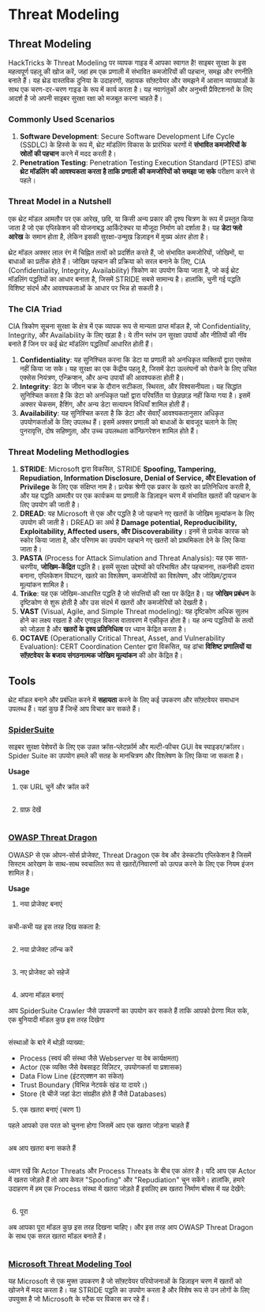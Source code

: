 # Threat Modeling

## Threat Modeling

HackTricks के Threat Modeling पर व्यापक गाइड में आपका स्वागत है! साइबर सुरक्षा के इस महत्वपूर्ण पहलू की खोज करें, जहां हम एक प्रणाली में संभावित कमजोरियों की पहचान, समझ और रणनीति बनाते हैं। यह थ्रेड वास्तविक दुनिया के उदाहरणों, सहायक सॉफ़्टवेयर और समझने में आसान व्याख्याओं के साथ एक चरण-दर-चरण गाइड के रूप में कार्य करता है। यह नवागंतुकों और अनुभवी प्रैक्टिशनरों के लिए आदर्श है जो अपनी साइबर सुरक्षा रक्षा को मजबूत करना चाहते हैं।

### Commonly Used Scenarios

1. **Software Development**: Secure Software Development Life Cycle (SSDLC) के हिस्से के रूप में, थ्रेट मॉडलिंग विकास के प्रारंभिक चरणों में **संभावित कमजोरियों के स्रोतों की पहचान** करने में मदद करती है।
2. **Penetration Testing**: Penetration Testing Execution Standard (PTES) ढांचा **थ्रेट मॉडलिंग की आवश्यकता करता है ताकि प्रणाली की कमजोरियों को समझा जा सके** परीक्षण करने से पहले।

### Threat Model in a Nutshell

एक थ्रेट मॉडल आमतौर पर एक आरेख, छवि, या किसी अन्य प्रकार की दृश्य चित्रण के रूप में प्रस्तुत किया जाता है जो एक एप्लिकेशन की योजनाबद्ध आर्किटेक्चर या मौजूदा निर्माण को दर्शाता है। यह **डेटा फ्लो आरेख** के समान होता है, लेकिन इसकी सुरक्षा-उन्मुख डिज़ाइन में मुख्य अंतर होता है।

थ्रेट मॉडल अक्सर लाल रंग में चिह्नित तत्वों को प्रदर्शित करते हैं, जो संभावित कमजोरियों, जोखिमों, या बाधाओं का प्रतीक होते हैं। जोखिम पहचान की प्रक्रिया को सरल बनाने के लिए, CIA (Confidentiality, Integrity, Availability) त्रिकोण का उपयोग किया जाता है, जो कई थ्रेट मॉडलिंग पद्धतियों का आधार बनाता है, जिसमें STRIDE सबसे सामान्य है। हालांकि, चुनी गई पद्धति विशिष्ट संदर्भ और आवश्यकताओं के आधार पर भिन्न हो सकती है।

### The CIA Triad

CIA त्रिकोण सूचना सुरक्षा के क्षेत्र में एक व्यापक रूप से मान्यता प्राप्त मॉडल है, जो Confidentiality, Integrity, और Availability के लिए खड़ा है। ये तीन स्तंभ उन सुरक्षा उपायों और नीतियों की नींव बनाते हैं जिन पर कई थ्रेट मॉडलिंग पद्धतियाँ आधारित होती हैं।

1. **Confidentiality**: यह सुनिश्चित करना कि डेटा या प्रणाली को अनधिकृत व्यक्तियों द्वारा एक्सेस नहीं किया जा सके। यह सुरक्षा का एक केंद्रीय पहलू है, जिसमें डेटा उल्लंघनों को रोकने के लिए उचित एक्सेस नियंत्रण, एन्क्रिप्शन, और अन्य उपायों की आवश्यकता होती है।
2. **Integrity**: डेटा के जीवन चक्र के दौरान सटीकता, स्थिरता, और विश्वसनीयता। यह सिद्धांत सुनिश्चित करता है कि डेटा को अनधिकृत पक्षों द्वारा परिवर्तित या छेड़छाड़ नहीं किया गया है। इसमें अक्सर चेकसम, हैशिंग, और अन्य डेटा सत्यापन विधियाँ शामिल होती हैं।
3. **Availability**: यह सुनिश्चित करता है कि डेटा और सेवाएँ आवश्यकतानुसार अधिकृत उपयोगकर्ताओं के लिए उपलब्ध हैं। इसमें अक्सर प्रणाली को बाधाओं के बावजूद चलाने के लिए पुनरावृत्ति, दोष सहिष्णुता, और उच्च उपलब्धता कॉन्फ़िगरेशन शामिल होते हैं।

### Threat Modeling Methodlogies

1. **STRIDE**: Microsoft द्वारा विकसित, STRIDE **Spoofing, Tampering, Repudiation, Information Disclosure, Denial of Service, और Elevation of Privilege** के लिए एक संक्षिप्त नाम है। प्रत्येक श्रेणी एक प्रकार के खतरे का प्रतिनिधित्व करती है, और यह पद्धति आमतौर पर एक कार्यक्रम या प्रणाली के डिज़ाइन चरण में संभावित खतरों की पहचान के लिए उपयोग की जाती है।
2. **DREAD**: यह Microsoft से एक और पद्धति है जो पहचाने गए खतरों के जोखिम मूल्यांकन के लिए उपयोग की जाती है। DREAD का अर्थ है **Damage potential, Reproducibility, Exploitability, Affected users, और Discoverability**। इनमें से प्रत्येक कारक को स्कोर किया जाता है, और परिणाम का उपयोग पहचाने गए खतरों को प्राथमिकता देने के लिए किया जाता है।
3. **PASTA** (Process for Attack Simulation and Threat Analysis): यह एक सात-चरणीय, **जोखिम-केंद्रित** पद्धति है। इसमें सुरक्षा उद्देश्यों को परिभाषित और पहचानना, तकनीकी दायरा बनाना, एप्लिकेशन विघटन, खतरे का विश्लेषण, कमजोरियों का विश्लेषण, और जोखिम/ट्रायज मूल्यांकन शामिल है।
4. **Trike**: यह एक जोखिम-आधारित पद्धति है जो संपत्तियों की रक्षा पर केंद्रित है। यह **जोखिम प्रबंधन** के दृष्टिकोण से शुरू होती है और उस संदर्भ में खतरों और कमजोरियों को देखती है।
5. **VAST** (Visual, Agile, and Simple Threat modeling): यह दृष्टिकोण अधिक सुलभ होने का लक्ष्य रखता है और एगाइल विकास वातावरण में एकीकृत होता है। यह अन्य पद्धतियों के तत्वों को जोड़ता है और **खतरों के दृश्य प्रतिनिधित्व** पर ध्यान केंद्रित करता है।
6. **OCTAVE** (Operationally Critical Threat, Asset, and Vulnerability Evaluation): CERT Coordination Center द्वारा विकसित, यह ढांचा **विशिष्ट प्रणालियों या सॉफ़्टवेयर के बजाय संगठनात्मक जोखिम मूल्यांकन** की ओर केंद्रित है।

## Tools

थ्रेट मॉडल बनाने और प्रबंधित करने में **सहायता** करने के लिए कई उपकरण और सॉफ़्टवेयर समाधान उपलब्ध हैं। यहां कुछ हैं जिन्हें आप विचार कर सकते हैं।

### [SpiderSuite](https://github.com/3nock/SpiderSuite)

साइबर सुरक्षा पेशेवरों के लिए एक उन्नत क्रॉस-प्लेटफ़ॉर्म और मल्टी-फीचर GUI वेब स्पाइडर/क्रॉलर। Spider Suite का उपयोग हमले की सतह के मानचित्रण और विश्लेषण के लिए किया जा सकता है।

**Usage**

1. एक URL चुनें और क्रॉल करें

<figure><img src="../images/threatmodel_spidersuite_1.png" alt=""><figcaption></figcaption></figure>

2. ग्राफ़ देखें

<figure><img src="../images/threatmodel_spidersuite_2.png" alt=""><figcaption></figcaption></figure>

### [OWASP Threat Dragon](https://github.com/OWASP/threat-dragon/releases)

OWASP से एक ओपन-सोर्स प्रोजेक्ट, Threat Dragon एक वेब और डेस्कटॉप एप्लिकेशन है जिसमें सिस्टम आरेखण के साथ-साथ स्वचालित रूप से खतरों/निवारणों को उत्पन्न करने के लिए एक नियम इंजन शामिल है।

**Usage**

1. नया प्रोजेक्ट बनाएं

<figure><img src="../images/create_new_project_1.jpg" alt=""><figcaption></figcaption></figure>

कभी-कभी यह इस तरह दिख सकता है:

<figure><img src="../images/1_threatmodel_create_project.jpg" alt=""><figcaption></figcaption></figure>

2. नया प्रोजेक्ट लॉन्च करें

<figure><img src="../images/launch_new_project_2.jpg" alt=""><figcaption></figcaption></figure>

3. नए प्रोजेक्ट को सहेजें

<figure><img src="../images/save_new_project.jpg" alt=""><figcaption></figcaption></figure>

4. अपना मॉडल बनाएं

आप SpiderSuite Crawler जैसे उपकरणों का उपयोग कर सकते हैं ताकि आपको प्रेरणा मिल सके, एक बुनियादी मॉडल कुछ इस तरह दिखेगा

<figure><img src="../images/0_basic_threat_model.jpg" alt=""><figcaption></figcaption></figure>

संस्थाओं के बारे में थोड़ी व्याख्या:

- Process (स्वयं की संस्था जैसे Webserver या वेब कार्यक्षमता)
- Actor (एक व्यक्ति जैसे वेबसाइट विज़िटर, उपयोगकर्ता या प्रशासक)
- Data Flow Line (इंटरएक्शन का संकेत)
- Trust Boundary (विभिन्न नेटवर्क खंड या दायरे।)
- Store (वे चीजें जहां डेटा संग्रहीत होते हैं जैसे Databases)

5. एक खतरा बनाएं (चरण 1)

पहले आपको उस परत को चुनना होगा जिसमें आप एक खतरा जोड़ना चाहते हैं

<figure><img src="../images/3_threatmodel_chose-threat-layer.jpg" alt=""><figcaption></figcaption></figure>

अब आप खतरा बना सकते हैं

<figure><img src="../images/4_threatmodel_create-threat.jpg" alt=""><figcaption></figcaption></figure>

ध्यान रखें कि Actor Threats और Process Threats के बीच एक अंतर है। यदि आप एक Actor में खतरा जोड़ते हैं तो आप केवल "Spoofing" और "Repudiation" चुन सकेंगे। हालांकि, हमारे उदाहरण में हम एक Process संस्था में खतरा जोड़ते हैं इसलिए हम खतरा निर्माण बॉक्स में यह देखेंगे:

<figure><img src="../images/2_threatmodel_type-option.jpg" alt=""><figcaption></figcaption></figure>

6. पूरा

अब आपका पूरा मॉडल कुछ इस तरह दिखना चाहिए। और इस तरह आप OWASP Threat Dragon के साथ एक सरल खतरा मॉडल बनाते हैं।

<figure><img src="../images/threat_model_finished.jpg" alt=""><figcaption></figcaption></figure>

### [Microsoft Threat Modeling Tool](https://aka.ms/threatmodelingtool)

यह Microsoft से एक मुफ्त उपकरण है जो सॉफ़्टवेयर परियोजनाओं के डिज़ाइन चरण में खतरों को खोजने में मदद करता है। यह STRIDE पद्धति का उपयोग करता है और विशेष रूप से उन लोगों के लिए उपयुक्त है जो Microsoft के स्टैक पर विकास कर रहे हैं।
